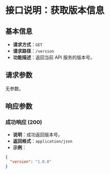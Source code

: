 # 接口说明：获取版本信息

## 基本信息

* **请求方式**：`GET`
* **请求路径**：`/version`
* **功能描述**：返回当前 API 服务的版本号。

## 请求参数

无参数。

## 响应参数

### 成功响应 (200)

* **说明**：成功返回版本号。
* **返回格式**：`application/json`
* **示例**：

```json
{
  "version": "1.0.0"
}
```
